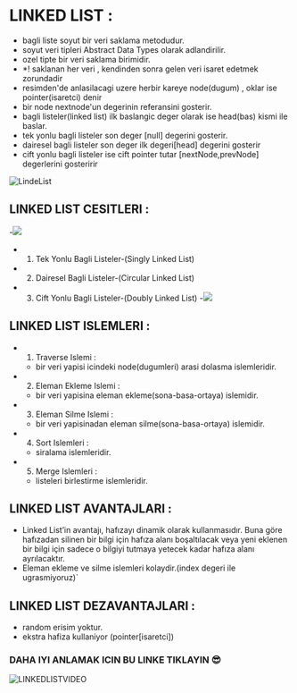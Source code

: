 # LINKED LIST :
- bagli liste soyut bir veri saklama metodudur.
- soyut veri tipleri Abstract Data Types olarak adlandirilir.
- ozel tipte bir veri saklama birimidir.
- *! saklanan her veri , kendinden sonra gelen veri isaret edetmek zorundadir
- resimden'de anlasilacagi uzere herbir kareye node(dugum) , oklar ise pointer(isaretci) denir
- bir node nextnode'un degerinin referansini gosterir.
- bagli listeler(linked list) ilk baslangic deger olarak ise head(bas) kismi ile baslar.
- tek yonlu bagli listeler son deger [null] degerini gosterir.
- dairesel bagli listeler son deger ilk degeri[head] degerini gosterir
- cift yonlu bagli listeler ise cift pointer tutar [nextNode,prevNode] degerlerini gosteririr

![LindeList](https://i1.wp.com/gokhan-gokalp.com/wp-content/uploads/2015/06/singly.jpeg?ssl=1])

## LINKED LIST CESITLERI :
   -![](http://www.bilgisayarkavramlari.com/wp-content/uploads/050911_1332_BalListel1.png)
  - 1. Tek Yonlu Bagli Listeler-(Singly Linked List)
  - 2. Dairesel Bagli Listeler-(Circular Linked List)
  - 3. Cift Yonlu Bagli Listeler-(Doubly Linked List)
      -![](http://bilgisayarkavramlari.com/wp-content/uploads/2007/05/doublylinkedlist.png) 

## LINKED LIST ISLEMLERI :

  - 1. Traverse Islemi :
    - bir veri yapisi icindeki node(dugumleri) arasi dolasma islemleridir.
  - 2. Eleman Ekleme Islemi :
    - bir veri yapisina eleman ekleme(sona-basa-ortaya) islemidir.
  - 3. Eleman Silme Islemi :
    - bir veri yapisinadan eleman silme(sona-basa-ortaya) islemidir.
  - 4. Sort Islemleri :
    - siralama islemleridir.
  - 5. Merge Islemleri :
    - listeleri birlestirme islemleridir.

## LINKED LIST AVANTAJLARI :

  - Linked List’in avantajı, hafızayı dinamik olarak kullanmasıdır. Buna göre hafızadan silinen bir bilgi için hafıza alanı boşaltılacak veya yeni eklenen bir bilgi için sadece o bilgiyi tutmaya yetecek kadar hafıza alanı ayrılacaktır.
  - Eleman ekleme ve silme islemleri kolaydir.(index degeri ile ugrasmiyoruz)`

## LINKED LIST DEZAVANTAJLARI :
  - random erisim yoktur.
  - ekstra hafiza kullaniyor (pointer[isaretci])

### DAHA IYI ANLAMAK ICIN BU LINKE TIKLAYIN 😎
![LINKEDLISTVIDEO](https://visualgo.net)